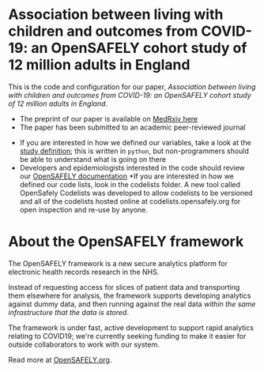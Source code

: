 # Association between living with children and outcomes from COVID-19: an OpenSAFELY cohort study of 12 million adults in England

This is the code and configuration for our paper, _Association between living with children and outcomes from COVID-19: an OpenSAFELY cohort study of 12 million adults in England._ 

- The preprint of our paper is available on [MedRxiv here](https://doi.org/10.1101/2020.11.01.20222315)
- The paper has been submitted to an academic peer-reviewed journal
* If you are interested in how we defined our variables, take a look at the [study definition](analysis/study_definition.py); this is written in `python`, but non-programmers should be able to understand what is going on there
* Developers and epidemiologists interested in the code should review our [OpenSAFELY documentation](https://docs.opensafely.org/en/latest/)
*If you are interested in how we defined our code lists, look in the codelists folder. A new tool called OpenSafely Codelists was developed to allow codelists to be versioned and all of the codelists hosted online at codelists.opensafely.org for open inspection and re-use by anyone.


# About the OpenSAFELY framework

The OpenSAFELY framework is a new secure analytics platform for
electronic health records research in the NHS.

Instead of requesting access for slices of patient data and
transporting them elsewhere for analysis, the framework supports
developing analytics against dummy data, and then running against the
real data *within the same infrastructure that the data is stored*.


The framework is under fast, active development to support rapid
analytics relating to COVID19; we're currently seeking funding to make
it easier for outside collaborators to work with our system.  

Read more at [OpenSAFELY.org](https://opensafely.org).
